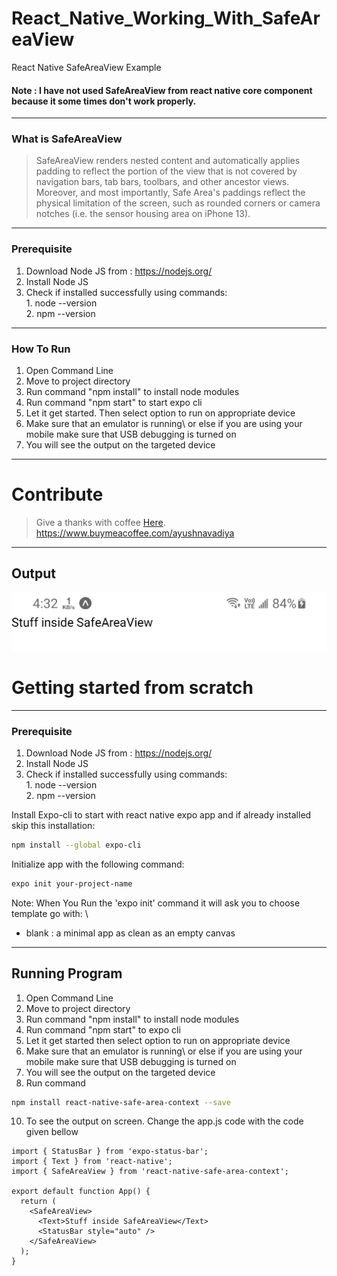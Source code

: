 # React_Native_Working_With_SafeAreaView
React Native SafeAreaView Example


#### Note : I have not used SafeAreaView from react native core component because it some times don't work properly.

---
### What is SafeAreaView

> SafeAreaView renders nested content and automatically applies padding to reflect the portion of the view that is not covered by navigation bars, tab bars, toolbars, and other ancestor views. Moreover, and most importantly, Safe Area's paddings reflect the physical limitation of the screen, such as rounded corners or camera notches (i.e. the sensor housing area on iPhone 13).


---
### Prerequisite

1. Download Node JS from : https://nodejs.org/
2. Install Node JS
3. Check if installed successfully using commands: \
                                                   1. node --version\
                                                   2. npm --version

---
### How To Run

1. Open Command Line
2. Move to project directory
4. Run command "npm install" to install node modules
5. Run command "npm start" to start expo cli
6. Let it get started. Then select option to run on appropriate device
7. Make sure that an emulator is running\ or else if you are using your mobile make sure that USB debugging is turned on
8. You will see the output on the targeted device


---
# Contribute 

> Give a thanks with coffee [Here](https://www.buymeacoffee.com/ayushnavadiya).\
> https://www.buymeacoffee.com/ayushnavadiya

---
## Output
![Output](https://github.com/Ayush-Navadiya/React_Native_Working_With_SafeAreaView/blob/master/Screenshots/SafeAreaView.jpg)



# Getting started from scratch


---
### Prerequisite

1. Download Node JS from : https://nodejs.org/
2. Install Node JS
3. Check if installed successfully using commands: \
                                                   1. node --version\
                                                   2. npm --version

Install Expo-cli to start with react native expo app and if already installed skip this installation:

```bash
npm install --global expo-cli
```

Initialize app with the following command:

```bash
expo init your-project-name
```

Note: When You Run the 'expo init' command it will ask you to choose template go with: \
 - blank : a minimal app as clean as an empty canvas


---
## Running Program 
1. Open Command Line
2. Move to project directory
4. Run command "npm install" to install node modules
5. Run command "npm start" to expo cli
6. Let it get started then select option to run on appropriate device
7. Make sure that an emulator is running\ or else if you are using your mobile make sure that USB debugging is turned on
8. You will see the output on the targeted device
9. Run command
```bash
npm install react-native-safe-area-context --save
```
10. To see the output on screen. Change the app.js code with the code given bellow

```
import { StatusBar } from 'expo-status-bar';
import { Text } from 'react-native';
import { SafeAreaView } from 'react-native-safe-area-context';

export default function App() {
  return (
    <SafeAreaView>
      <Text>Stuff inside SafeAreaView</Text>
      <StatusBar style="auto" />
    </SafeAreaView>
  );
}
```

